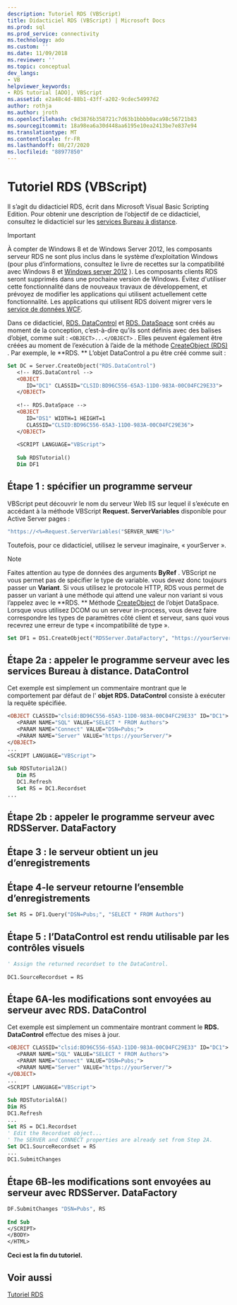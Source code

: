 ```yaml
---
description: Tutoriel RDS (VBScript)
title: Didacticiel RDS (VBScript) | Microsoft Docs
ms.prod: sql
ms.prod_service: connectivity
ms.technology: ado
ms.custom: ''
ms.date: 11/09/2018
ms.reviewer: ''
ms.topic: conceptual
dev_langs:
- VB
helpviewer_keywords:
- RDS tutorial [ADO], VBScript
ms.assetid: e2a48c4d-88b1-43ff-a202-9cdec54997d2
author: rothja
ms.author: jroth
ms.openlocfilehash: c9d3876b358721c7d63b1bbbb0aca98c56721b83
ms.sourcegitcommit: 18a98ea6a30d448aa6195e10ea2413be7e837e94
ms.translationtype: MT
ms.contentlocale: fr-FR
ms.lasthandoff: 08/27/2020
ms.locfileid: "88977850"
---
```

# <a name="rds-tutorial-vbscript"></a>Tutoriel RDS (VBScript)
Il s’agit du didacticiel RDS, écrit dans Microsoft Visual Basic Scripting Edition. Pour obtenir une description de l’objectif de ce didacticiel, consultez le didacticiel sur les [services Bureau à distance](./rds-tutorial.md).  
  
> [!IMPORTANT]
>  À compter de Windows 8 et de Windows Server 2012, les composants serveur RDS ne sont plus inclus dans le système d’exploitation Windows (pour plus d’informations, consultez le livre de recettes sur la compatibilité avec Windows 8 et [Windows server 2012](https://www.microsoft.com/download/details.aspx?id=27416) ). Les composants clients RDS seront supprimés dans une prochaine version de Windows. Évitez d'utiliser cette fonctionnalité dans de nouveaux travaux de développement, et prévoyez de modifier les applications qui utilisent actuellement cette fonctionnalité. Les applications qui utilisent RDS doivent migrer vers le [service de données WCF](https://go.microsoft.com/fwlink/?LinkId=199565).  
  
 Dans ce didacticiel, [RDS. DataControl](../../reference/rds-api/datacontrol-object-rds.md) et [RDS. DataSpace](../../reference/rds-api/dataspace-object-rds.md) sont créés au moment de la conception, c’est-à-dire qu’ils sont définis avec des balises d’objet, comme suit : `<OBJECT>...</OBJECT>` . Elles peuvent également être créées au moment de l’exécution à l’aide de la méthode [CreateObject (RDS)](../../reference/rds-api/createobject-method-rds.md) . Par exemple, le **RDS. ** L’objet DataControl a pu être créé comme suit :  
  
```vb
Set DC = Server.CreateObject("RDS.DataControl")  
   <!-- RDS.DataControl -->  
   <OBJECT   
      ID="DC1" CLASSID="CLSID:BD96C556-65A3-11D0-983A-00C04FC29E33">  
   </OBJECT>  
  
   <!-- RDS.DataSpace -->  
   <OBJECT   
      ID="DS1" WIDTH=1 HEIGHT=1  
      CLASSID="CLSID:BD96C556-65A3-11D0-983A-00C04FC29E36">  
   </OBJECT>  
  
   <SCRIPT LANGUAGE="VBScript">  
  
   Sub RDSTutorial()  
   Dim DF1   
```  
  
## <a name="step-1---specify-a-server-program"></a>Étape 1 : spécifier un programme serveur  
 VBScript peut découvrir le nom du serveur Web IIS sur lequel il s’exécute en accédant à la méthode VBScript **Request. ServerVariables** disponible pour Active Server pages :  
  
```vb
"https://<%=Request.ServerVariables("SERVER_NAME")%>"  
```  
  
 Toutefois, pour ce didacticiel, utilisez le serveur imaginaire, « yourServer ».  
  
> [!NOTE]
>  Faites attention au type de données des arguments **ByRef** . VBScript ne vous permet pas de spécifier le type de variable. vous devez donc toujours passer un **Variant**. Si vous utilisez le protocole HTTP, RDS vous permet de passer un variant à une méthode qui attend une valeur non variant si vous l’appelez avec le **RDS. ** Méthode [CreateObject](../../reference/rds-api/createobject-method-rds.md) de l’objet DataSpace. Lorsque vous utilisez DCOM ou un serveur in-process, vous devez faire correspondre les types de paramètres côté client et serveur, sans quoi vous recevrez une erreur de type « incompatibilité de type ».  
  
```vb
Set DF1 = DS1.CreateObject("RDSServer.DataFactory", "https://yourServer")  
```  
  
## <a name="step-2a---invoke-the-server-program-with-rdsdatacontrol"></a>Étape 2a : appeler le programme serveur avec les services Bureau à distance. DataControl  
 Cet exemple est simplement un commentaire montrant que le comportement par défaut de l' **objet RDS. DataControl** consiste à exécuter la requête spécifiée.  
  
```vb
<OBJECT CLASSID="clsid:BD96C556-65A3-11D0-983A-00C04FC29E33" ID="DC1">  
   <PARAM NAME="SQL" VALUE="SELECT * FROM Authors">  
   <PARAM NAME="Connect" VALUE="DSN=Pubs;">  
   <PARAM NAME="Server" VALUE="https://yourServer/">  
</OBJECT>  
...  
<SCRIPT LANGUAGE="VBScript">  
  
Sub RDSTutorial2A()  
   Dim RS  
   DC1.Refresh  
   Set RS = DC1.Recordset  
...  
```  
  
## <a name="step-2b---invoke-the-server-program-with-rdsserverdatafactory"></a>Étape 2b : appeler le programme serveur avec RDSServer. DataFactory  
  
## <a name="step-3---server-obtains-a-recordset"></a>Étape 3 : le serveur obtient un jeu d’enregistrements  
  
## <a name="step-4---server-returns-the-recordset"></a>Étape 4-le serveur retourne l’ensemble d’enregistrements  
  
```vb
Set RS = DF1.Query("DSN=Pubs;", "SELECT * FROM Authors")  
```  
  
## <a name="step-5---datacontrol-is-made-usable-by-visual-controls"></a>Étape 5 : l’DataControl est rendu utilisable par les contrôles visuels  
  
```vb
' Assign the returned recordset to the DataControl.  
  
DC1.SourceRecordset = RS  
```  
  
## <a name="step-6a---changes-are-sent-to-the-server-with-rdsdatacontrol"></a>Étape 6A-les modifications sont envoyées au serveur avec RDS. DataControl  
 Cet exemple est simplement un commentaire montrant comment le **RDS. DataControl** effectue des mises à jour.  
  
```vb
<OBJECT CLASSID="clsid:BD96C556-65A3-11D0-983A-00C04FC29E33" ID="DC1">  
   <PARAM NAME="SQL" VALUE="SELECT * FROM Authors">  
   <PARAM NAME="Connect" VALUE="DSN=Pubs;">  
   <PARAM NAME="Server" VALUE="https://yourServer/">  
</OBJECT>  
...  
<SCRIPT LANGUAGE="VBScript">  
  
Sub RDSTutorial6A()  
Dim RS  
DC1.Refresh  
...  
Set RS = DC1.Recordset  
' Edit the Recordset object...  
' The SERVER and CONNECT properties are already set from Step 2A.  
Set DC1.SourceRecordset = RS  
...  
DC1.SubmitChanges  
```  
  
## <a name="step-6b---changes-are-sent-to-the-server-with-rdsserverdatafactory"></a>Étape 6B-les modifications sont envoyées au serveur avec RDSServer. DataFactory  
  
```vb
DF.SubmitChanges "DSN=Pubs", RS  
  
End Sub  
</SCRIPT>  
</BODY>  
</HTML>  
```  
  
 **Ceci est la fin du tutoriel.**  
  
## <a name="see-also"></a>Voir aussi  
 [Tutoriel RDS](./rds-tutorial.md)